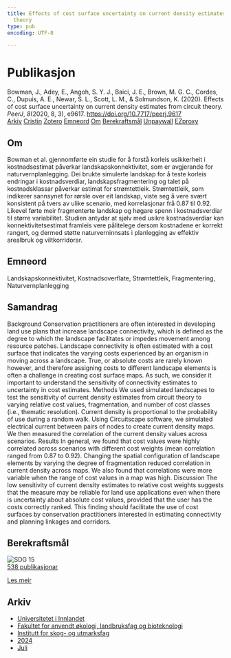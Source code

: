 ```yaml
---
title: Effects of cost surface uncertainty on current density estimates from circuit
  theory
type: pub
encoding: UTF-8

---
```

<h1>Publikasjon</h1>
<article id="csl-bib-container-G9SADAD7" class="csl-bib-container">
  <div class="csl-bib-body"> <div class="csl-entry">Bowman, J., Adey, E., Angoh, S. Y. J., Baici, J. E., Brown, M. G. C., Cordes, C., Dupuis, A. E., Newar, S. L., Scott, L. M., &#38; Solmundson, K. (2020). Effects of cost surface uncertainty on current density estimates from circuit theory. <i>PeerJ</i>, <i>8</i>(2020, 8, 3), e9617. <a href="https://doi.org/10.7717/peerj.9617">https://doi.org/10.7717/peerj.9617</a></div> </div>
  <div class="csl-bib-buttons">
    <a href="#taxonomy-article-G9SADAD7" alt="archive" class="csl-bib-button">Arkiv</a>
    <a href="https://app.cristin.no/results/show.jsf?id=2280729" alt="Cristin" class="csl-bib-button">Cristin</a>
    <a href="http://zotero.org/groups/5881554/items/G9SADAD7" alt="Zotero" class="csl-bib-button">Zotero</a>
    <a href="#keywords-article-G9SADAD7" alt="keywords" class="csl-bib-button">Emneord</a>
    <a href="#about-article-G9SADAD7" alt="about_pub" class="csl-bib-button">Om</a>
    <a href="#sdg-article-G9SADAD7" alt="sdg" class="csl-bib-button">Berekraftsmål</a>
    <a href="https://peerj.com/articles/9617.pdf" alt="Unpaywall" class="csl-bib-button">Unpaywall</a>
    <a href="https://peerj.com/articles/9617.pdf" alt="EZproxy" class="csl-bib-button">EZproxy</a>
  </div>
  <div id="csl-bib-meta-container-G9SADAD7"></div>
</article>
<div id="csl-bib-meta-G9SADAD7" class="csl-bib-meta">
  <article id="about-article-G9SADAD7" class="about_pub-article">
    <h1>Om</h1>
    Bowman et al. gjennomførte ein studie for å forstå korleis usikkerheit i kostnadsestimat påverkar landskapskonnektivitet, som er avgjerande for naturvernplanlegging. Dei brukte simulerte landskap for å teste korleis endringar i kostnadsverdiar, landskapsfragmentering og talet på kostnadsklassar påverkar estimat for strømtettleik. Strømtettleik, som indikerer sannsynet for rørsle over eit landskap, viste seg å vere svært konsistent på tvers av ulike scenario, med korrelasjonar frå 0.87 til 0.92. Likevel førte meir fragmenterte landskap og høgare spenn i kostnadsverdiar til større variabilitet. Studien antydar at sjølv med usikre kostnadsverdiar kan konnektivitetsestimat framleis vere pålitelege dersom kostnadene er korrekt rangert, og dermed støtte naturverninnsats i planlegging av effektiv arealbruk og viltkorridorar.
  </article>
  <article id="keywords-article-G9SADAD7" class="keywords-article">
    <h1>Emneord</h1>
    Landskapskonnektivitet, Kostnadsoverflate, Strømtettleik, Fragmentering, Naturvernplanlegging
  </article>
  <article id="abstract-article-G9SADAD7" class="abstract-article">
    <h1>Samandrag</h1>
    Background Conservation practitioners are often interested in developing land use plans that increase landscape connectivity, which is defined as the degree to which the landscape facilitates or impedes movement among resource patches. Landscape connectivity is often estimated with a cost surface that indicates the varying costs experienced by an organism in moving across a landscape. True, or absolute costs are rarely known however, and therefore assigning costs to different landscape elements is often a challenge in creating cost surface maps. As such, we consider it important to understand the sensitivity of connectivity estimates to uncertainty in cost estimates. Methods We used simulated landscapes to test the sensitivity of current density estimates from circuit theory to varying relative cost values, fragmentation, and number of cost classes (i.e., thematic resolution). Current density is proportional to the probability of use during a random walk. Using Circuitscape software, we simulated electrical current between pairs of nodes to create current density maps. We then measured the correlation of the current density values across scenarios. Results In general, we found that cost values were highly correlated across scenarios with different cost weights (mean correlation ranged from 0.87 to 0.92). Changing the spatial configuration of landscape elements by varying the degree of fragmentation reduced correlation in current density across maps. We also found that correlations were more variable when the range of cost values in a map was high. Discussion The low sensitivity of current density estimates to relative cost weights suggests that the measure may be reliable for land use applications even when there is uncertainty about absolute cost values, provided that the user has the costs correctly ranked. This finding should facilitate the use of cost surfaces by conservation practitioners interested in estimating connectivity and planning linkages and corridors.
  </article>
  <article id="sdg-article-G9SADAD7" class="sdg-article">
    <h1>Berekraftsmål</h1>
    <div class="sdg-container"><div id="sdg15" class="sdg">
        <img src="{{< params subfolder >}}images/sdg/sdg15_nn.png" class="image" alt="SDG 15">
        <div class="sdg-overlay">
          <a href="/nn/archive/?key=?sdg=15#archive" class="sdg-publication-count"><span>538</span> publikasjonar</a>
          <p><a href="https://fn.no/om-fn/fns-baerekraftsmaal/livet-paa-land?lang=nno-NO" class="sdg-read-more">Les meir</a></p>
        </div>
      </div></div>
  </article>
  <article id="taxonomy-article-G9SADAD7" class="taxonomy-article">
    <h1>Arkiv</h1>
    <ul>
      <li>
        <a href="/nn/archive/?key=3DCRN523">Universitetet i Innlandet</a>
      </li>
      <li>
        <a href="/nn/archive/?key=T77LXH6D">Fakultet for anvendt økologi, landbruksfag og bioteknologi</a>
      </li>
      <li>
        <a href="/nn/archive/?key=7TRARPE3">Institutt for skog- og utmarksfag</a>
      </li>
      <li>
        <a href="/nn/archive/?key=A4XX8HDP">2024</a>
      </li>
      <li>
        <a href="/nn/archive/?key=XQSCGFIL">Juli</a>
      </li>
    </ul>
  </article>
</div>
